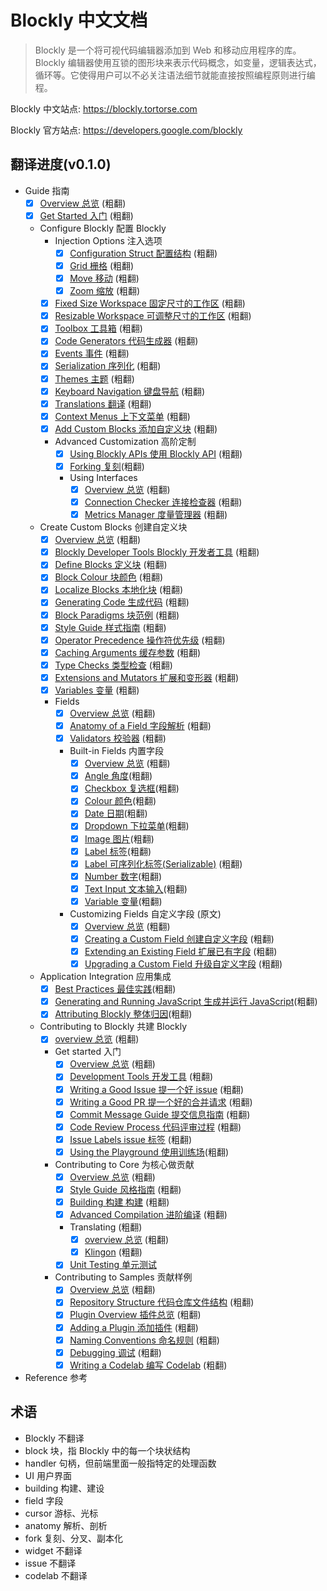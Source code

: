 # Blockly 中文文档

> Blockly 是一个将可视代码编辑器添加到 Web 和移动应用程序的库。 Blockly 编辑器使用互锁的图形块来表示代码概念，如变量，逻辑表达式，循环等。它使得用户可以不必关注语法细节就能直接按照编程原则进行编程。

Blockly 中文站点: <https://blockly.tortorse.com>

Blockly 官方站点: <https://developers.google.com/blockly>

## 翻译进度(v0.1.0)

- Guide 指南
  - [x] [Overview 总览](./docs/guides/overview.md) (粗翻)
  - [x] [Get Started 入门](./docs/guides/get-started.md) (粗翻)
  - Configure Blockly 配置 Blockly
    - Injection Options 注入选项
      - [x] [Configuration Struct 配置结构](./docs/guides/configure/configuration_struct.md) (粗翻)
      - [x] [Grid 栅格](./docs/guides/configure/grid.md) (粗翻)
      - [x] [Move 移动](./docs/guides/configure/move.md) (粗翻)
      - [x] [Zoom 缩放](./docs/guides/configure/zoom.md) (粗翻)
    - [x] [Fixed Size Workspace 固定尺寸的工作区](./docs/guides/configure/fixed-size) (粗翻)
    - [x] [Resizable Workspace 可调整尺寸的工作区](./docs/guides/configure/resizable.md) (粗翻)
    - [x] [Toolbox 工具箱](./docs/guides/configure/toolbox.md) (粗翻)
    - [x] [Code Generators 代码生成器](./docs/guides/configure/code-generators.md) (粗翻)
    - [x] [Events 事件](./docs/guides/configure/events.md) (粗翻)
    - [x] [Serialization 序列化](./docs/guides/configure/serialization.md) (粗翻)
    - [x] [Themes 主题](./docs/guides/configure/themes.md) (粗翻)
    - [x] [Keyboard Navigation 键盘导航](./docs/guides/configure/keyboard-nav.md) (粗翻)
    - [x] [Translations 翻译](./docs/guides/configure/translations.md) (粗翻)
    - [x] [Context Menus 上下文菜单](./docs/guides/configure/context-menus.md) (粗翻)
    - [x] [Add Custom Blocks 添加自定义块](./docs/guides/configure/custom-blocks.md) (粗翻)
    - Advanced Customization 高阶定制
      - [x] [Using Blockly APIs 使用 Blockly API](./docs/guides/configure/advanced/using_blockly_apis.md) (粗翻)
      - [x] [Forking 复刻](./docs/guides/configure/advanced/forking_blockly.md)(粗翻)
      - Using Interfaces
        - [x] [Overview 总览](./docs/guides/configure/advanced/interfaces/overview.md) (粗翻)
        - [x] [Connection Checker 连接检查器](./docs/guides/configure/advanced/interfaces/connection_checker.md) (粗翻)
        - [x] [Metrics Manager 度量管理器](./docs/guides/configure/advanced/interfaces/metrics_manager) (粗翻)
          <!-- - [x] Cloud Storage 云存储 (粗翻) -->
  - Create Custom Blocks 创建自定义块
    - [x] [Overview 总览](./docs/guides/create-custom-blocks/overview.md) (粗翻)
    - [x] [Blockly Developer Tools Blockly 开发者工具](./docs/guides/create-custom-blocks/blockly-developer-tools.md) (粗翻)
    - [x] [Define Blocks 定义块](./docs/guides/create-custom-blocks/blockly-developer-tools.md) (粗翻)
    - [x] [Block Colour 块颜色](./docs/guides/create-custom-blocks/block-colour.md) (粗翻)
    - [x] [Localize Blocks 本地化块](./docs/guides/create-custom-blocks/localize-blocks) (粗翻)
    - [x] [Generating Code 生成代码](./docs/guides/create-custom-blocks/generating-code.md) (粗翻)
    - [x] [Block Paradigms 块范例](./docs/guides/create-custom-blocks/block-paradigms.md) (粗翻)
    - [x] [Style Guide 样式指南](./docs/guides/create-custom-blocks/style-guide.md) (粗翻)
    - [x] [Operator Precedence 操作符优先级](./docs/guides/create-custom-blocks/operator-precedence.md) (粗翻)
    - [x] [Caching Arguments 缓存参数](./docs/guides/create-custom-blocks/caching-arguments.md) (粗翻)
    - [x] [Type Checks 类型检查](./docs/guides/create-custom-blocks/type-checks.md) (粗翻)
    - [x] [Extensions and Mutators 扩展和变形器](./docs/guides/create-custom-blocks/extensions.md) (粗翻)
    - [x] [Variables 变量](./docs/guides/create-custom-blocks/variables.md) (粗翻)
    - Fields
      - [x] [Overview 总览](./docs/guides/create-custom-blocks/fields/overview.md) (粗翻)
      - [x] [Anatomy of a Field 字段解析](./docs/guides/create-custom-blocks/fields/anatomy-of-a-field.md) (粗翻)
      - [x] [Validators 校验器](./docs/guides/create-custom-blocks/fields/validators.md) (粗翻)
      - Built-in Fields 内置字段
        - [x] [Overview 总览](./docs/guides/create-custom-blocks/fields/built-in-fields/overview.md) (粗翻)
        - [x] [Angle 角度](./docs/guides/create-custom-blocks/fields/built-in-fields/angle.md)(粗翻)
        - [x] [Checkbox 复选框](./docs/guides/create-custom-blocks/fields/built-in-fields/checkbox.md)(粗翻)
        - [x] [Colour 颜色](./docs/guides/create-custom-blocks/fields/built-in-fields/colour.md)(粗翻)
        - [x] [Date 日期](./docs/guides/create-custom-blocks/fields/built-in-fields/date.md)(粗翻)
        - [x] [Dropdown 下拉菜单](./docs/guides/create-custom-blocks/fields/built-in-fields/dropdown.md)(粗翻)
        - [x] [Image 图片](./docs/guides/create-custom-blocks/fields/built-in-fields/image.md)(粗翻)
        - [x] [Label 标签](./docs/guides/create-custom-blocks/fields/built-in-fields/label.md)(粗翻)
        - [x] [Label 可序列化标签(Serializable)](./docs/guides/create-custom-blocks/fields/built-in-fields/label-serializable.md) (粗翻)
        - [x] [Number 数字](./docs/guides/create-custom-blocks/fields/built-in-fields/number.md)(粗翻)
        - [x] [Text Input 文本输入](./docs/guides/create-custom-blocks/fields/built-in-fields/text-input.md)(粗翻)
        - [x] [Variable 变量](./docs/guides/create-custom-blocks/fields/built-in-fields/variable.md)(粗翻)
      - Customizing Fields 自定义字段 (原文)
        - [x] [Overview 总览](./docs/guides/create-custom-blocks/fields/customizing-fields/overview) (粗翻)
        - [x] [Creating a Custom Field 创建自定义字段](./docs/guides/create-custom-blocks/fields/customizing-fields/creating) (粗翻)
        - [x] [Extending an Existing Field 扩展已有字段](./docs/guides/create-custom-blocks/fields/customizing-fields/extending.md) (粗翻)
        - [x] [Upgrading a Custom Field 升级自定义字段](./docs/guides/create-custom-blocks/fields/customizing-fields/upgrading.md) (粗翻)
  - Application Integration 应用集成
    - [x] [Best Practices 最佳实践](./docs/guides/app-integration/best-practices.md)(粗翻)
    - [x] [Generating and Running JavaScript 生成并运行 JavaScript](./docs/guides/app-integration/running-javascript.md)(粗翻)
    - [x] [Attributing Blockly 整体归因](./docs/guides/app-integration/attribution.md)(粗翻)
  - Contributing to Blockly 共建 Blockly
    - [x] [overview 总览](./docs/guides/contribute/README.md) (粗翻)
    - Get started 入门
      - [x] [Overview 总览](./docs/guides/contribute/get-started/README.md) (粗翻)
      - [x] [Development Tools 开发工具](./docs/guides/contribute/get-started/development_tools.md) (粗翻)
      - [x] [Writing a Good Issue 提一个好 issue](./docs/guides/contribute/get-started/write_a_good_issue.md) (粗翻)
      - [x] [Writing a Good PR 提一个好的合并请求](./docs/guides/contribute/get-started/write_a_good_pr.md) (粗翻)
      - [x] [Commit Message Guide 提交信息指南](./docs/guides/contribute/get-started/commits.md) (粗翻)
      - [x] [Code Review Process 代码评审过程](./docs/guides/contribute/get-started/pr_review_process.md) (粗翻)
      - [x] [Issue Labels issue 标签](./docs/guides/contribute/get-started/issue_labels.md) (粗翻)
      - [x] [Using the Playground 使用训练场](./docs/guides/contribute/get-started/playground.md)(粗翻)
    - Contributing to Core 为核心做贡献
      - [x] [Overview 总览](./docs/guides/contribute/core/README.md) (粗翻)
      - [x] [Style Guide 风格指南](./docs/guides/contribute/core/style_guide.md) (粗翻)
      - [x] [Building 构建 构建](./docs//guides/contribute/core/building.md) (粗翻)
      - [x] [Advanced Compilation 进阶编译](./docs/guides/contribute/core/advanced.md) (粗翻)
      - Translating (粗翻)
        - [x] [overview 总览](./docs/guides/contribute/core/translating.md) (粗翻)
        - [x] [Klingon](./docs/guides/contribute/core/klingon.md) (粗翻)
      - [x] [Unit Testing 单元测试](./docs/guides/contribute/core/unit_testing.md)
    - Contributing to Samples 贡献样例
      - [x] [Overview 总览](./docs/guides/contribute/samples/README.md) (粗翻)
      - [x] [Repository Structure 代码仓库文件结构](./docs/guides/contribute/samples/repository_structure.md) (粗翻)
        <!-- - [x] Blockly-samples Repository Structure (粗翻) -->
      - [x] [Plugin Overview 插件总览](./docs/guides/contribute/samples/plugin_overview.md) (粗翻)
      - [x] [Adding a Plugin 添加插件](./docs/guides/contribute/samples/add_a_plugin.md) (粗翻)
      - [x] [Naming Conventions 命名规则](./docs/guides/contribute/samples/naming.md) (粗翻)
      - [x] [Debugging 调试](./docs/guides/contribute/samples/debugging.md) (粗翻)
      - [x] [Writing a Codelab 编写 Codelab](./docs/guides/contribute/samples/write_a_codelab) (粗翻)
- Reference 参考

## 术语

- Blockly 不翻译
- block 块，指 Blockly 中的每一个块状结构
- handler 句柄，但前端里面一般指特定的处理函数
- UI 用户界面
- building 构建、建设
- field 字段
- cursor 游标、光标
- anatomy 解析、剖析
- fork 复刻、分叉、副本化
- widget 不翻译
- issue 不翻译
- codelab 不翻译
